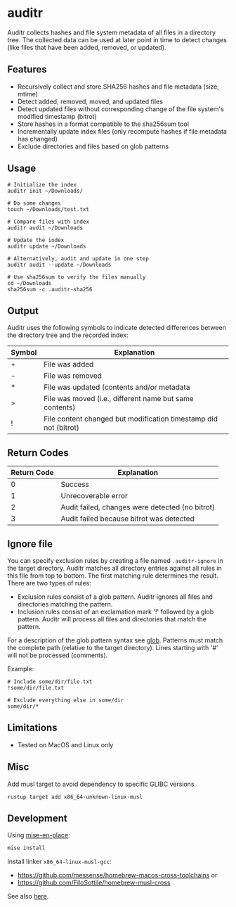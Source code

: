 # auditr

Auditr collects hashes and file system metadata of all files in a directory
tree. The collected data can be used at later point in time to detect changes
(like files that have been added, removed, or updated).

## Features

- Recursively collect and store SHA256 hashes and file metadata (size, mtime)
- Detect added, removed, moved, and updated files
- Detect updated files without corresponding change of the file system's
  modified timestamp (bitrot)
- Store hashes in a format compatible to the sha256sum tool
- Incrementally update index files (only recompute hashes if file metadata has
  changed)
- Exclude directories and files based on glob patterns

## Usage

```shell script
# Initialize the index
auditr init ~/Downloads/

# Do some changes
touch ~/Downloads/test.txt

# Compare files with index
auditr audit ~/Downloads

# Update the index
auditr update ~/Downloads

# Alternatively, audit and update in one step
auditr audit --update ~/Downloads

# Use sha256sum to verify the files manually
cd ~/Downloads
sha256sum -c .auditr-sha256
```

## Output

Auditr uses the following symbols to indicate detected differences between the
directory tree and the recorded index:

| Symbol | Explanation                                                      |
|--------|------------------------------------------------------------------|
| +      | File was added                                                   |
| -      | File was removed                                                 |
| *      | File was updated (contents and/or metadata                       |
| \>     | File was moved (i.e., different name but same contents)          |
| !      | File content changed but modification timestamp did not (bitrot) |

## Return Codes

| Return Code | Explanation                                     |
|-------------|-------------------------------------------------|
|           0 | Success                                         |
|           1 | Unrecoverable error                             |
|           2 | Audit failed, changes were detected (no bitrot) |
|           3 | Audit failed because bitrot was detected        |

## Ignore file

You can specify exclusion rules by creating a file named `.auditr-ignore` in the
target directory. Auditr matches all directory entries against all rules in this
file from top to bottom. The first matching rule determines the result. There
are two types of rules:

- Exclusion rules consist of a glob pattern. Auditr ignores all files and
  directories matching the pattern.
- Inclusion rules consist of an exclamation mark '!' followed by a glob pattern.
  Auditr will process all files and directories that match the pattern.

For a description of the glob pattern syntax see
[glob](https://docs.rs/glob/0.3.0/glob/struct.Pattern.html). Patterns must match
the complete path (relative to the target directory). Lines starting with '#'
will not be processed (comments).
 
Example:

```
# Include some/dir/file.txt
!some/dir/file.txt

# Exclude everything else in some/dir
some/dir/*
```

## Limitations

- Tested on MacOS and Linux only

## Misc

Add musl target to avoid dependency to specific GLIBC versions.

```
rustup target add x86_64-unknown-linux-musl
```

## Development

Using [mise-en-place](https://mise.jdx.dev/):

```sh
mise install
```

Install linker `x86_64-linux-musl-gcc`:

- https://github.com/messense/homebrew-macos-cross-toolchains or
- https://github.com/FiloSottile/homebrew-musl-cross

See also [here](https://betterprogramming.pub/cross-compiling-rust-from-mac-to-linux-7fad5a454ab1).